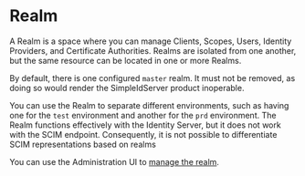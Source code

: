 # Realm

A Realm is a space where you can manage Clients, Scopes, Users, Identity Providers, and Certificate Authorities. Realms are isolated from one another, but the same resource can be located in one or more Realms.

By default, there is one configured `master` realm. It must not be removed, as doing so would render the SimpleIdServer product inoperable.

You can use the Realm to separate different environments, such as having one for the `test` environment and another for the `prd` environment. The Realm functions effectively with the Identity Server, but it does not work with the SCIM endpoint. 
Consequently, it is not possible to differentiate SCIM representations based on realms

You can use the Administration UI to [manage the realm](/docs/adminui/realm.html).